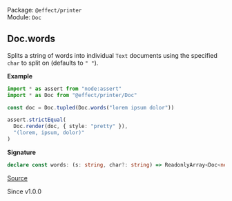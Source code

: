 Package: `@effect/printer`<br />
Module: `Doc`<br />

## Doc.words

Splits a string of words into individual `Text` documents using the
specified `char` to split on (defaults to `" "`).

**Example**

```ts
import * as assert from "node:assert"
import * as Doc from "@effect/printer/Doc"

const doc = Doc.tupled(Doc.words("lorem ipsum dolor"))

assert.strictEqual(
  Doc.render(doc, { style: "pretty" }),
  "(lorem, ipsum, dolor)"
)
```

**Signature**

```ts
declare const words: (s: string, char?: string) => ReadonlyArray<Doc<never>>
```

[Source](https://github.com/Effect-TS/effect/tree/main/packages/printer/src/Doc.ts#L2354)

Since v1.0.0